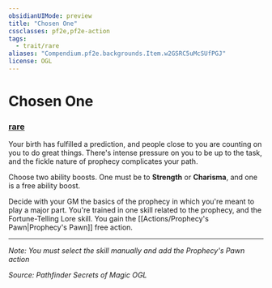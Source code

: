 ```yaml
---
obsidianUIMode: preview
title: "Chosen One"
cssclasses: pf2e,pf2e-action
tags:
  - trait/rare
aliases: "Compendium.pf2e.backgrounds.Item.w2GSRC5uMcSUfPGJ"
license: OGL
---
```

# Chosen One

### [rare](rare "Rare Rarity Trait")






Your birth has fulfilled a prediction, and people close to you are counting on you to do great things. There's intense pressure on you to be up to the task, and the fickle nature of prophecy complicates your path.

Choose two ability boosts. One must be to **Strength** or **Charisma**, and one is a free ability boost.

Decide with your GM the basics of the prophecy in which you're meant to play a major part. You're trained in one skill related to the prophecy, and the Fortune-Telling Lore skill. You gain the [[Actions/Prophecy's Pawn|Prophecy's Pawn]] free action.

* * *

_Note: You must select the skill manually and add the Prophecy's Pawn action_

*Source: Pathfinder Secrets of Magic*
*OGL*